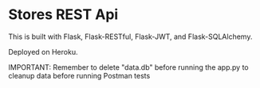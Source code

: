 # Stores REST Api

This is built with Flask, Flask-RESTful, Flask-JWT, and Flask-SQLAlchemy.

Deployed on Heroku.

IMPORTANT: Remember to delete "data.db" before running the app.py to cleanup data before running Postman tests